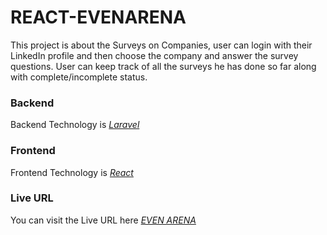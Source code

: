 # REACT-EVENARENA

This project is about the Surveys on Companies, user can login with their LinkedIn profile and then choose the company and answer the survey questions. User can keep track of all the surveys he has done so far along with complete/incomplete status.


### Backend
Backend Technology is *<a href="https://laravel.com/">Laravel</a>*

### Frontend
Frontend Technology is *<a href="https://reactjs.org/">React</a>*


### Live URL
You can visit the Live URL here *<a href="http://www.evenarena.com/">EVEN ARENA</a>*
